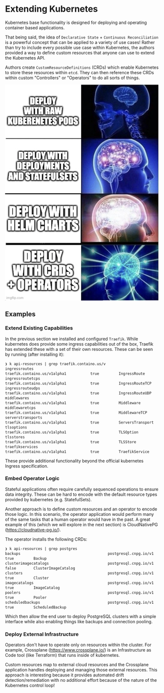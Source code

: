 # Extending Kubernetes

Kubernetes base functionality is designed for deploying and operating container based applications.

That being said, the idea of `Declarative State` + `Continuous Reconciliation` is a powerful concept that can be applied to a variety of use cases! Rather than try to include every possible use case within Kubernetes, the authors provided a way to define custom resources that anyone can use to extend the Kubernetes API.

Authors create `CustomResourceDefinitions` (CRDs) which enable Kubernetes to store these resources within `etcd`. They can then reference these CRDs within custom "Controllers" or "Operators" to do all sorts of things.

![galaxy-brain.png](readme-assets/galaxy-brain.png)

## Examples

### Extend Existing Capabilities

In the previous section we installed and configured `Traefik`. While kubernetes does provide some ingress capabilities out of the box, Traefik has extended these with a set of their own resources. These can be seen by running (after installing it):

```
❯ k api-resources | grep traefik.containo.us/v
ingressroutes                                  traefik.containo.us/v1alpha1           true         IngressRoute
ingressroutetcps                               traefik.containo.us/v1alpha1           true         IngressRouteTCP
ingressrouteudps                               traefik.containo.us/v1alpha1           true         IngressRouteUDP
middlewares                                    traefik.containo.us/v1alpha1           true         Middleware
middlewaretcps                                 traefik.containo.us/v1alpha1           true         MiddlewareTCP
serverstransports                              traefik.containo.us/v1alpha1           true         ServersTransport
tlsoptions                                     traefik.containo.us/v1alpha1           true         TLSOption
tlsstores                                      traefik.containo.us/v1alpha1           true         TLSStore
traefikservices                                traefik.containo.us/v1alpha1           true         TraefikService
```

These provide additional functionality beyond the official kubernetes Ingress specification.

### Embed Operator Logic

Stateful applications often require carefully sequenced operations to ensure data integrity. These can be hard to encode with the default resource types provided by kubernetes (e.g. StatefulSets).

Another approach is to define custom resources and an operator to encode those logic. In this scenario, the operator application would perform many of the same tasks that a human operator would have in the past. A great example of this (which we will explore in the next section) is CloudNativePG (https://cloudnative-pg.io/).

The operator installs the following CRDs:

```
❯ k api-resources | grep postgres
backups                                        postgresql.cnpg.io/v1                  true         Backup
clusterimagecatalogs                           postgresql.cnpg.io/v1                  false        ClusterImageCatalog
clusters                                       postgresql.cnpg.io/v1                  true         Cluster
imagecatalogs                                  postgresql.cnpg.io/v1                  true         ImageCatalog
poolers                                        postgresql.cnpg.io/v1                  true         Pooler
scheduledbackups                               postgresql.cnpg.io/v1                  true         ScheduledBackup
```

Which then allow the end user to deploy PostgreSQL clusters with a simple interface while also enabling things like backups and connection pooling.

### Deploy External Infrastructure

Operators don't have to operate only on resources within the cluster. For example, Crossplane (https://www.crossplane.io/) is an Infrastructure as Code tool (like Terraform) that runs inside of kubernetes.

Custom resources map to external cloud resources and the Crossplane application handles deploying and managing those external resources. This approach is interesting because it provides automated drift detection/remediation with no additional effort because of the nature of the Kubernetes control loop!
